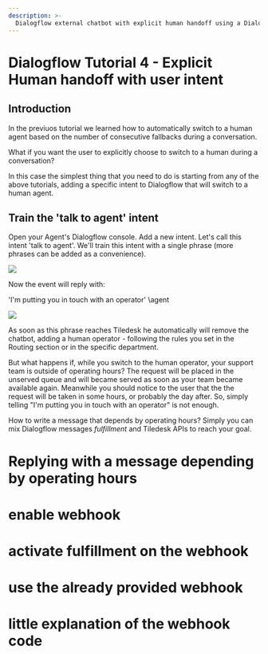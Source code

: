 ```yaml
---
description: >-
  Dialogflow external chatbot with explicit human handoff using a Dialogflow intent
---
```


# Dialogflow  Tutorial 4 - Explicit Human handoff with user intent

## Introduction

In the previuos tutorial we learned how to automatically switch to a human agent based on the number of consecutive fallbacks during a conversation.

What if you want the user to explicitly choose to switch to a human during a conversation?

In this case the simplest thing that you need to do is starting from any of the above tutorials, adding a specific intent to Dialogflow that will switch to a human agent.

## Train the 'talk to agent' intent

Open your Agent's Dialogflow console. Add a new intent. Let's call this intent 'talk to agent'.
We'll train this intent with a single phrase (more phrases can be added as a convenience).

![](https://user-images.githubusercontent.com/32564846/79357733-b3d5f700-7f40-11ea-89f2-a093329fd273.png)

Now the event will reply with:

'I'm putting you in touch with an operator' \agent

![](https://user-images.githubusercontent.com/32564846/79358037-07e0db80-7f41-11ea-8d3b-ea4064ea2edf.png)

As soon as this phrase reaches Tiledesk he automatically will remove the chatbot, adding a human operator - following the rules you set in the Routing section or in the specific department.

But what happens if, while you switch to the human operator, your support team is outside of operating hours? The request will be placed in the unserved queue and will became served as soon as your team became available again. Meanwhile you should notice to the user that the the request will be taken in some hours, or probably the day after. So, simply telling "I'm putting you in touch with an operator" is not enough.

How to write a message that depends by operating hours? Simply you can mix Dialogflow messages _fulfillment_ and Tiledesk APIs to reach your goal.

# Replying with a message depending by operating hours

# enable webhook
# activate fulfillment on the webhook
# use the already provided webhook
# little explanation of the webhook code


